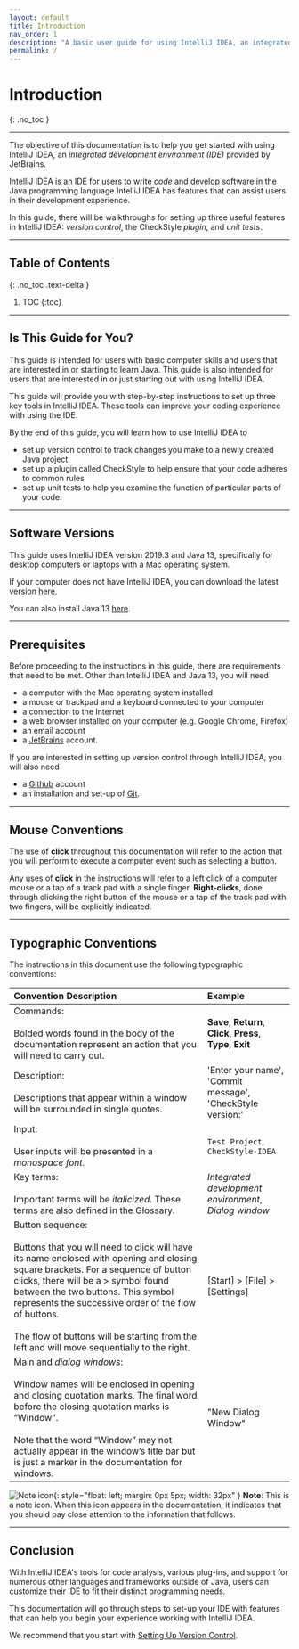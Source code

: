 ```yaml
---
layout: default
title: Introduction
nav_order: 1
description: "A basic user guide for using IntelliJ IDEA, an integrated development environment for Java."
permalink: /
---
```


# Introduction
{: .no_toc }

---

The objective of this documentation is to help you get started with using IntelliJ IDEA, an *integrated development environment (IDE)* provided by JetBrains.  

IntelliJ IDEA is an IDE for users to write *code* and develop software in the Java programming language.IntelliJ IDEA has features that can assist users in their development experience.  

In this guide, there will be walkthroughs for setting up three useful features in IntelliJ IDEA: *version control*, the CheckStyle *plugin*, and *unit tests*. 

---

## Table of Contents
{: .no_toc .text-delta }

1. TOC
{:toc}

---

## Is This Guide for You?
This guide is intended for users with basic computer skills and users that are interested in or starting to learn Java. This guide is also intended for users that are interested in or just starting out with using IntelliJ IDEA.  

This guide will provide you with step-by-step instructions to set up three key tools in IntelliJ IDEA. These tools can improve your coding experience with using the IDE.

By the end of this guide, you will learn how to use IntelliJ IDEA to
- set up version control to track changes you make to a newly created Java project
- set up a plugin called CheckStyle to help ensure that your code adheres to common rules 
- set up unit tests to help you examine the function of particular parts of your code.

---

## Software Versions
This guide uses IntelliJ IDEA version 2019.3 and Java 13, specifically for desktop computers or laptops with a Mac operating system.  

If your computer does not have IntelliJ IDEA, you can download the latest version [here](https://www.jetbrains.com/idea/download/). 

You can also install Java 13 [here](https://www.oracle.com/java/technologies/javase-jdk13-downloads.html).

---

## Prerequisites
Before proceeding to the instructions in this guide, there are requirements that need to be met. Other than IntelliJ IDEA and Java 13, you will need
-	a computer with the Mac operating system installed
-	a mouse or trackpad and a keyboard connected to your computer
-	a connection to the Internet
-	a web browser installed on your computer (e.g. Google Chrome, Firefox)
-	an email account
- a [JetBrains](https://account.jetbrains.com/login) account.

If you are interested in setting up version control through IntelliJ IDEA, you will also need
- a [Github](https://github.com/) account
- an installation and set-up of [Git](https://git-scm.com/downloads).

---

## Mouse Conventions
The use of **click** throughout this documentation will refer to the action that you will perform to execute a computer event such as selecting a button.

Any uses of **click** in the instructions will refer to a left click of a computer mouse or a tap of a track pad with a single finger. **Right-clicks**, done through clicking the right button of the mouse or a tap of the track pad with two fingers, will be explicitly indicated. 

---

## Typographic Conventions
The instructions in this document use the following typographic conventions:<br>

| Convention Description  | Example |
| :------------- | :------------- |
| Commands:<br><br>Bolded words found in the body of the documentation represent an action that you will need to carry out.  | **Save**, **Return**, **Click**, **Press**, **Type**, **Exit**  |
| Description:<br><br>Descriptions that appear within a window will be surrounded in single quotes. | 'Enter your name', 'Commit message', 'CheckStyle version:'  |
| Input:<br><br>User inputs will be presented in a *monospace font*. | `Test Project`, `CheckStyle-IDEA`  |
| Key terms:<br><br>Important terms will be *italicized*. These terms are also defined in the Glossary. | *Integrated development environment*, *Dialog window*  |
| Button sequence:<br><br>Buttons that you will need to click will have its name enclosed with opening and closing square brackets. For a sequence of button clicks, there will be a > symbol found between the two buttons. This symbol represents the successive order of the flow of buttons.<br><br>The flow of buttons will be starting from the left and will move sequentially to the right. | \[Start\] > \[File\] > \[Settings\]  | 
| Main and *dialog windows*:<br><br>Window names will be enclosed in opening and closing quotation marks. The final word before the closing quotation marks is “Window”.<br><br>Note that the word “Window” may not actually appear in the window’s title bar but is just a marker in the documentation for windows. | "New Dialog Window" |

![Note icon](https://github.com/seungho0106/Documentation/blob/gh-pages/assets/images/note-icon.png?raw=true "Note icon"){: style="float: left; margin: 0px 5px; width: 32px" }  **Note**: This is a note icon. When this icon appears in the documentation, it indicates that you should pay close attention to the information that follows.

---

## Conclusion
With IntelliJ IDEA's tools for code analysis, various plug-ins, and support for numerous other languages and frameworks outside of Java, users can customize their IDE to fit their distinct programming needs.  

This documentation will go through steps to set-up your IDE with features that can help you begin your experience working with IntelliJ IDEA.

We recommend that you start with [Setting Up Version Control](https://seungho0106.github.io/Documentation/docs/version-control).
